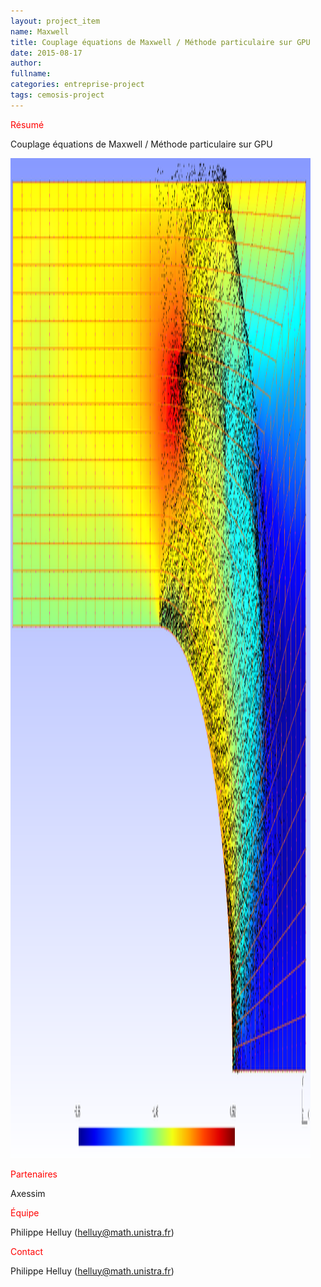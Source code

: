 ```yaml
---
layout: project_item
name: Maxwell
title: Couplage équations de Maxwell / Méthode particulaire sur GPU
date: 2015-08-17
author: 
fullname: 
categories: entreprise-project
tags: cemosis-project
---
```


<p style="color:red">Résumé</p>

Couplage équations de Maxwell / Méthode particulaire sur GPU

<img src="/img/project/diode-axessim.png" style="height:40vh;width:50vw">

<p style="color:red">Partenaires</p> 

Axessim

<p style="color:red">Équipe</p>

Philippe Helluy (helluy@math.unistra.fr)

<p style="color:red">Contact</p> 

Philippe Helluy (helluy@math.unistra.fr)